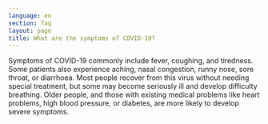 ```yaml
---
language: en
section: faq
layout: page
title: What are the symptoms of COVID-19?
---
```

  Symptoms of COVID-19 commonly include fever, coughing, and tiredness. Some
  patients also experience aching, nasal congestion, runny nose, sore throat, or  diarrhoea. Most people recover from this virus without needing special
  treatment, but some may become seriously ill and develop difficulty breathing.
  Older people, and those with existing medical problems like heart problems,
  high blood pressure, or diabetes, are more likely to develop severe symptoms.
